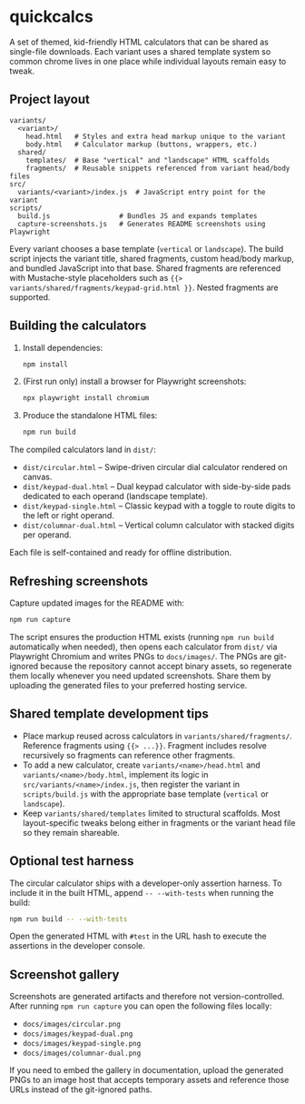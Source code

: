 # quickcalcs

A set of themed, kid-friendly HTML calculators that can be shared as single-file downloads. Each variant uses a shared template system so common chrome lives in one place while individual layouts remain easy to tweak.

## Project layout

```
variants/
  <variant>/
    head.html   # Styles and extra head markup unique to the variant
    body.html   # Calculator markup (buttons, wrappers, etc.)
  shared/
    templates/  # Base "vertical" and "landscape" HTML scaffolds
    fragments/  # Reusable snippets referenced from variant head/body files
src/
  variants/<variant>/index.js  # JavaScript entry point for the variant
scripts/
  build.js                 # Bundles JS and expands templates
  capture-screenshots.js   # Generates README screenshots using Playwright
```

Every variant chooses a base template (`vertical` or `landscape`). The build script injects the variant title, shared fragments, custom head/body markup, and bundled JavaScript into that base. Shared fragments are referenced with Mustache-style placeholders such as `{{> variants/shared/fragments/keypad-grid.html }}`. Nested fragments are supported.

## Building the calculators

1. Install dependencies:
   ```bash
   npm install
   ```
2. (First run only) install a browser for Playwright screenshots:
   ```bash
   npx playwright install chromium
   ```
3. Produce the standalone HTML files:
   ```bash
   npm run build
   ```

The compiled calculators land in `dist/`:

* `dist/circular.html` – Swipe-driven circular dial calculator rendered on canvas.
* `dist/keypad-dual.html` – Dual keypad calculator with side-by-side pads dedicated to each operand (landscape template).
* `dist/keypad-single.html` – Classic keypad with a toggle to route digits to the left or right operand.
* `dist/columnar-dual.html` – Vertical column calculator with stacked digits per operand.

Each file is self-contained and ready for offline distribution.

## Refreshing screenshots

Capture updated images for the README with:

```bash
npm run capture
```

The script ensures the production HTML exists (running `npm run build` automatically when needed), then opens each calculator from `dist/` via Playwright Chromium and writes PNGs to `docs/images/`. The PNGs are git-ignored because the repository cannot accept binary assets, so regenerate them locally whenever you need updated screenshots. Share them by uploading the generated files to your preferred hosting service.

## Shared template development tips

* Place markup reused across calculators in `variants/shared/fragments/`. Reference fragments using `{{> ...}}`. Fragment includes resolve recursively so fragments can reference other fragments.
* To add a new calculator, create `variants/<name>/head.html` and `variants/<name>/body.html`, implement its logic in `src/variants/<name>/index.js`, then register the variant in `scripts/build.js` with the appropriate base template (`vertical` or `landscape`).
* Keep `variants/shared/templates` limited to structural scaffolds. Most layout-specific tweaks belong either in fragments or the variant head file so they remain shareable.

## Optional test harness

The circular calculator ships with a developer-only assertion harness. To include it in the built HTML, append `-- --with-tests` when running the build:

```bash
npm run build -- --with-tests
```

Open the generated HTML with `#test` in the URL hash to execute the assertions in the developer console.

## Screenshot gallery

Screenshots are generated artifacts and therefore not version-controlled. After running `npm run capture` you can open the following files locally:

* `docs/images/circular.png`
* `docs/images/keypad-dual.png`
* `docs/images/keypad-single.png`
* `docs/images/columnar-dual.png`

If you need to embed the gallery in documentation, upload the generated PNGs to an image host that accepts temporary assets and reference those URLs instead of the git-ignored paths.

